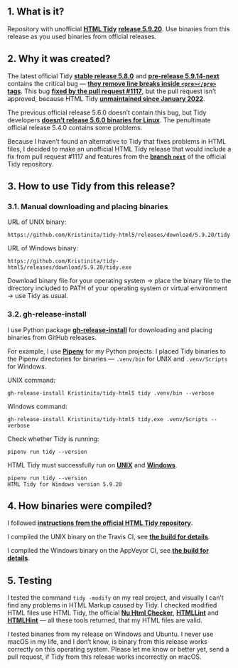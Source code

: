 ## 1. What is it?

Repository with unofficial [**HTML Tidy**](https://www.html-tidy.org/) [**release 5.9.20**](https://github.com/Kristinita/tidy-html5/releases). Use binaries from this release as you used binaries from official releases.

## 2. Why it was created?

The latest official Tidy [**stable release 5.8.0**](https://github.com/htacg/tidy-html5/releases/tag/5.8.0) and [**pre-release 5.9.14-next**](https://github.com/htacg/tidy-html5/releases/tag/5.9.14-next) contains the critical bug — [**they remove line breaks inside `<pre></pre>` tags**](https://github.com/htacg/tidy-html5/issues/1006#issuecomment-1246422318). This bug [**fixed by the pull request #1117**](https://github.com/htacg/tidy-html5/pull/1117), but the pull request isn’t approved, because HTML Tidy [**unmaintained since January 2022**](https://github.com/htacg/tidy-html5/commits/next/).

The previous official release 5.6.0 doesn’t contain this bug, but Tidy developers [**doesn’t release 5.6.0 binaries for Linux**](https://github.com/htacg/tidy-html5/releases/tag/5.6.0). The penultimate official release 5.4.0 contains some problems.

Because I haven’t found an alternative to Tidy that fixes problems in HTML files, I decided to make an unofficial HTML Tidy release that would include a fix from pull request #1117 and features from the [**branch `next`**](https://github.com/htacg/tidy-html5/commits/next/) of the official Tidy repository.

## 3. How to use Tidy from this release?

### 3.1. Manual downloading and placing binaries

URL of UNIX binary:

```text
https://github.com/Kristinita/tidy-html5/releases/download/5.9.20/tidy
```

URL of Windows binary:

```text
https://github.com/Kristinita/tidy-html5/releases/download/5.9.20/tidy.exe
```

Download binary file for your operating system → place the binary file to the directory included to PATH of your operating system or virtual environment → use Tidy as usual.

### 3.2. gh-release-install

I use Python package [**gh-release-install**](https://github.com/jooola/gh-release-install) for downloading and placing binaries from GitHub releases.

For example, I use [**Pipenv**](https://pipenv.pypa.io/en/latest/) for my Python projects. I placed Tidy binaries to the Pipenv directories for binaries — `.venv/bin` for UNIX and `.venv/Scripts` for Windows.

UNIX command:

```shell
gh-release-install Kristinita/tidy-html5 tidy .venv/bin --verbose
```

Windows command:

```shell
gh-release-install Kristinita/tidy-html5 tidy.exe .venv/Scripts --verbose
```

Check whether Tidy is running:

```shell
pipenv run tidy --version
```

HTML Tidy must successfully run on [**UNIX**](https://app.travis-ci.com/github/Kristinita/SashaTravis/builds/274563821#L248) and [**Windows**](https://ci.appveyor.com/project/Kristinita/sashatravis#L72).

```shell
pipenv run tidy --version
HTML Tidy for Windows version 5.9.20
```

## 4. How binaries were compiled?

I followed [**instructions from the official HTML Tidy repository**](https://github.com/htacg/tidy-html5/blob/next/README/BUILD.md).

I compiled the UNIX binary on the Travis CI, see [**the build for details**](https://app.travis-ci.com/github/Kristinita/tidy-html5/builds/274563864).

I compiled the Windows binary on the AppVeyor CI, see [**the build for details**](https://ci.appveyor.com/project/Kristinita/tidy-html5/builds/51702673).

## 5. Testing

I tested the command `tidy -modify` on my real project, and visually I can’t find any problems in HTML Markup caused by Tidy. I checked modified HTML files use HTML Tidy, the official [**Nu Html Checker**](https://github.com/validator/grunt-html), [**HTMLLint**](https://github.com/htmllint/htmllint/wiki) and [**HTMLHint**](https://htmlhint.com/) — all these tools returned, that my HTML files are valid.

I tested binaries from my release on Windows and Ubuntu. I never use macOS in my life, and I don’t know, is binary from this release works correctly on this operating system. Please let me know or better yet, send a pull request, if Tidy from this release works incorrectly on macOS.
